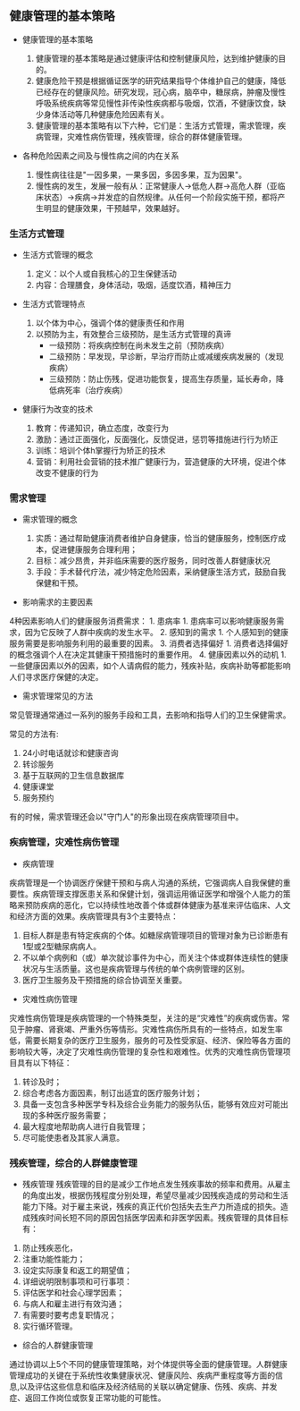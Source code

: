 ## 健康管理的基本策略

* 健康管理的基本策略
    1. 健康管理的基本策略是通过健康评估和控制健康风险，达到维护健康的目的。
    2. 健康危险干预是根据循证医学的研究结果指导个体维护自己的健康，降低已经存在的健康风险。研究发现，冠心病，脑卒中，糖尿病，肿瘤及慢性呼吸系统疾病等常见慢性非传染性疾病都与吸烟，饮酒，不健康饮食，缺少身体活动等几种健康危险因素有关。
    3. 健康管理的基本策略有以下六种，它们是：生活方式管理，需求管理，疾病管理，灾难性病伤管理，残疾管理，综合的群体健康管理。

* 各种危险因素之间及与慢性病之间的内在关系
    1. 慢性病往往是"一因多果，一果多因，多因多果，互为因果"。
    2. 慢性病的发生，发展一般有从：正常健康人->低危人群->高危人群（亚临床状态）->疾病->并发症的自然规律。从任何一个阶段实施干预，都将产生明显的健康效果，干预越早，效果越好。


### 生活方式管理

* 生活方式管理的概念
    1. 定义：以个人或自我核心的卫生保健活动
    2. 内容：合理膳食，身体活动，吸烟，适度饮酒，精神压力

* 生活方式管理特点
    1. 以个体为中心，强调个体的健康责任和作用
    2. 以预防为主，有效整合三级预防，是生活方式管理的真谛
        * 一级预防：将疾病控制在尚未发生之前（预防疾病）
        * 二级预防：早发现，早诊断，早治疗而防止或减缓疾病发展的（发现疾病）
        * 三级预防：防止伤残，促进功能恢复，提高生存质量，延长寿命，降低病死率（治疗疾病）
* 健康行为改变的技术
    1. 教育：传递知识，确立态度，改变行为
    2. 激励：通过正面强化，反面强化，反馈促进，惩罚等措施进行行为矫正
    3. 训练：培训个体h掌握行为矫正的技术
    4. 营销：利用社会营销的技术推广健康行为，营造健康的大环境，促进个体改变不健康的行为

### 需求管理

* 需求管理的概念
    1. 实质：通过帮助健康消费者维护自身健康，恰当的健康服务，控制医疗成本，促进健康服务合理利用；
    2. 目标：减少昂贵，并非临床需要的医疗服务，同时改善人群健康状况
    3. 手段：手术替代疗法，减少特定危险因素，采纳健康生活方式，鼓励自我保健和干预。

* 影响需求的主要因素

4种因素影响人们的健康服务消费需求：
    1. 患病率
        1. 患病率可以影响健康服务需求，因为它反映了人群中疾病的发生水平。
    2. 感知到的需求
        1. 个人感知到的健康服务需要是影响服务利用的最重要的因素。
    3. 消费者选择偏好
        1. 消费者选择偏好的概念强调个人在决定其健康干预措施时的重要作用。
    4. 健康因素以外的动机
        1. 一些健康因素以外的因素，如个人请病假的能力，残疾补贴，疾病补助等都能影响人们寻求医疗保健的决定。
  
* 需求管理常见的方法

常见管理通常通过一系列的服务手段和工具，去影响和指导人们的卫生保健需求。

常见的方法有:
1. 24小时电话就诊和健康咨询
2. 转诊服务
3. 基于互联网的卫生信息数据库
4. 健康课堂
5. 服务预约

有的时候，需求管理还会以"守门人"的形象出现在疾病管理项目中。


### 疾病管理，灾难性病伤管理

* 疾病管理
  
疾病管理是一个协调医疗保健干预和与病人沟通的系统，它强调病人自我保健的重要性。疾病管理支撑医患关系和保健计划，强调运用循证医学和增强个人能力的策略来预防疾病的恶化，它以持续性地改善个体或群体健康为基准来评估临床、人文和经济方面的效果。疾病管理具有3个主要特点：

1. 目标人群是患有特定疾病的个体。如糖尿病管理项目的管理对象为已诊断患有
1型或2型糖尿病病人。
2. 不以单个病例和（或）单次就诊事件为中心，而关注个体或群体连续性的健康
状况与生活质量。这也是疾病管理与传统的单个病例管理的区别。
3. 医疗卫生服务及干预措施的综合协调至关重要。
   

* 灾难性病伤管理
  
灾难性病伤管理是疾病管理的一个特殊类型，关注的是“灾难性”的疾病或伤害。常见于肿瘤、肾衰竭、严重外伤等情形。灾难性病伤所具有的一些特点，如发生率低，需要长期复杂的医疗卫生服务，服务的可及性受家庭、经济、保险等各方面的影响较大等，决定了灾难性病伤管理的复杂性和艰难性。优秀的灾难性病伤管理项目具有以下特征：

1. 转诊及时；
2. 综合考虑各方面因素，制订出适宜的医疗服务计划；
3. 具备一支包含多种医学专科及综合业务能力的服务队伍，能够有效应对可能出
现的多种医疗服务需要；
4. 最大程度地帮助病人进行自我管理；
5. 尽可能使患者及其家人满意。

### 残疾管理，综合的人群健康管理

* 残疾管理
残疾管理的目的是减少工作地点发生残疾事故的频率和费用。从雇主的角度出发，根据伤残程度分别处理，希望尽量减少因残疾造成的劳动和生活能力下降。对于雇主来说，残疾的真正代价包括失去生产力所造成的损失。造成残疾时间长短不同的原因包括医学因素和非医学因素。残疾管理的具体目标有：

1. 防止残疾恶化，
2. 注重功能性能力；
3. 设定实际康复和返工的期望值；
4. 详细说明限制事项和可行事项：
5. 评估医学和社会心理学因素；
6. 与病人和雇主进行有效沟通；
7. 有需要时要考虑复职情况；
8. 实行循环管理。

* 综合的人群健康管理
  
通过协调以上5个不同的健康管理策略，对个体提供等全面的健康管理。人群健康管理成功的关键在于系统性收集健康状况、健康风险、疾病严重程度等方面的信息,以及评估这些信息和临床及经济结局的关联以确定健康、伤残、疾病、并发症、返回工作岗位或恢复正常功能的可能性。